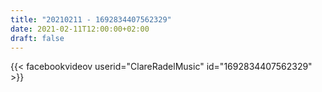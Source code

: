 ```yaml
---
title: "20210211 - 1692834407562329"
date: 2021-02-11T12:00:00+02:00
draft: false
---
```


{{< facebookvideov userid="ClareRadelMusic" id="1692834407562329" >}}